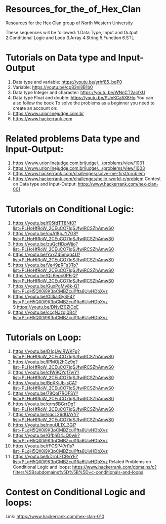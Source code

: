 # Resources_for_the_of_Hex_Clan
Resources for the Hex Clan group of North Western University

These sequences will be followed: 
1.Data Type, Input and Output
2.Conditional Logic and Loop
3.Array
4.String 
5.Function 
6.STL

# Tutorials on Data type and Input-Output
1. Data type and variable: https://youtu.be/yrhf85_bqP0
2. Variable: https://youtu.be/cp83ni8B1b0
3. Data type Integer and character: https://youtu.be/WNnCT2acfkU
4. Data type Float and double: https://youtu.be/PUnKCa5X8Ho
You can also follow the book
To solve the problems as a beginner you need to create an account on:
1. https://www.urionlinejudge.com.br
2. https://www.hackerrank.com
# Related problems Data type and Input-Output:
1. https://www.urionlinejudge.com.br/judge/…/problems/view/1001
2. https://www.urionlinejudge.com.br/judge/…/problems/view/1003
3. https://www.hackerrank.com/challenges/solve-me-first/problem
4. https://www.hackerrank.com/challenges/hello-world-c/problem
Contest on Data type and Input-Output: https://www.hackerrank.com/hex-clan-001
# Tutorials on Conditional Logic:
1. https://youtu.be/f05fdTT8Nf0?list=PLHoHfRoW_2CEuCO7IqSJfwiRCSZhAmwS0
2. https://youtu.be/ouA18pJY7G8?list=PLHoHfRoW_2CEuCO7IqSJfwiRCSZhAmwS0
3. https://youtu.be/zuQcHDpWjjo?list=PLHoHfRoW_2CEuCO7IqSJfwiRCSZhAmwS0
4. https://youtu.be/YxxZ45mqq4U?list=PLHoHfRoW_2CEuCO7IqSJfwiRCSZhAmwS0
5. https://youtu.be/Ve49pRFs3To?list=PLHoHfRoW_2CEuCO7IqSJfwiRCSZhAmwS0
6. https://youtu.be/QL6epc0PEjQ?list=PLHoHfRoW_2CEuCO7IqSJfwiRCSZhAmwS0
7. https://youtu.be/GuxPgMv8k-Q?list=PLgH5QX0i9K3pCMBZcul1fta6UivHDbXvz
8. https://youtu.be/Ol3ialGySE4?list=PLgH5QX0i9K3pCMBZcul1fta6UivHDbXvz
9.https://youtu.be/DNvIZ0ZICpE
10. https://youtu.be/ccgNJzgl0B4?list=PLgH5QX0i9K3pCMBZcul1fta6UivHDbXvz
# Tutorials on Loop:
1. https://youtu.be/D1qUwlRWKFg?list=PLHoHfRoW_2CEuCO7IqSJfwiRCSZhAmwS0
2. https://youtu.be/IPMOj2hCz9g?list=PLHoHfRoW_2CEuCO7IqSJfwiRCSZhAmwS0
3. https://youtu.be/c1W9QYgf7wY?list=PLHoHfRoW_2CEuCO7IqSJfwiRCSZhAmwS0
4. https://youtu.be/BpXKjJb-sCA?list=PLHoHfRoW_2CEuCO7IqSJfwiRCSZhAmwS0
5. https://youtu.be/78Qol7ROFSY?list=PLHoHfRoW_2CEuCO7IqSJfwiRCSZhAmwS0
6. https://youtu.be/qrrs6BGrrDg?list=PLHoHfRoW_2CEuCO7IqSJfwiRCSZhAmwS0
7. https://youtu.be/sqcL26dUAYY?list=PLHoHfRoW_2CEuCO7IqSJfwiRCSZhAmwS0
8. https://youtu.be/nouUL1X_3GI?list=PLgH5QX0i9K3pCMBZcul1fta6UivHDbXvz
9. https://youtu.be/GfbhD4JQ0wk?list=PLgH5QX0i9K3pCMBZcul1fta6UivHDbXvz
10. https://youtu.be/fFOSP47ri1s?list=PLgH5QX0i9K3pCMBZcul1fta6UivHDbXvz
11. https://youtu.be/kDrnLFCRvYE?list=PLgH5QX0i9K3pCMBZcul1fta6UivHDbXvz
Related Problems on Conditional Logic and loops: 
https://www.hackerrank.com/domains/c?filters%5Bsubdomains%5D%5B%5D=c-conditionals-and-loops
# Contest on Conditional Logic and loops: 
Link: https://www.hackerrank.com/hex-clan-010
